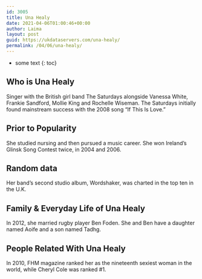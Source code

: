 ```yaml
---
id: 3005
title: Una Healy
date: 2021-04-06T01:00:46+00:00
author: Laima
layout: post
guid: https://ukdataservers.com/una-healy/
permalink: /04/06/una-healy/
---
```


* some text
{: toc}


## Who is Una Healy
                  
                  
                  
Singer with the British girl band The Saturdays alongside Vanessa White, Frankie Sandford, Mollie King and Rochelle Wiseman. The Saturdays initially found mainstream success with the 2008 song &#8220;If This Is Love.&#8221;
                  
              
            
              
            
                
                
                
## Prior to Popularity
                  
                  
                  
She studied nursing and then pursued a music career. She won Ireland&#8217;s Glinsk Song Contest twice, in 2004 and 2006.
                  
              
            
              
            
                
                
                
## Random data
                  
                  
                  
Her band&#8217;s second studio album, Wordshaker, was charted in the top ten in the U.K.
                  
              
            
              
            
                
                
                
## Family & Everyday Life of Una Healy
                  
                  
                  
In 2012, she married rugby player Ben Foden. She and Ben have a daughter named Aoife and a son named Tadhg.
                  
              
            
              
            
                
                
                
## People Related With Una Healy
                  
                  
                  
In 2010, FHM magazine ranked her as the nineteenth sexiest woman in the world, while Cheryl Cole was ranked #1.
                  
              
            
              
            
                
              
            
              
              
            
            
              
            
          
          
          